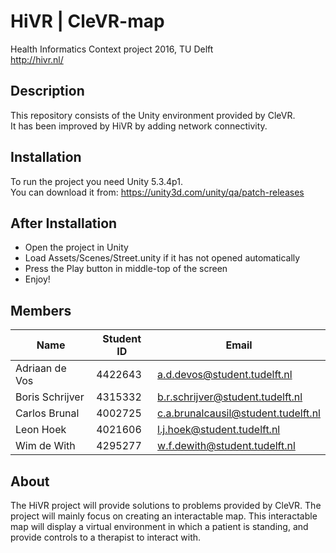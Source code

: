 # HiVR | CleVR-map
Health Informatics Context project 2016, TU Delft  
http://hivr.nl/

## Description
This repository consists of the Unity environment provided by CleVR.  
It has been improved by HiVR by adding network connectivity.

## Installation
To run the project you need Unity 5.3.4p1.  
You can download it from: https://unity3d.com/unity/qa/patch-releases

## After Installation
* Open the project in Unity
* Load Assets/Scenes/Street.unity if it has not opened automatically
* Press the Play button in middle-top of the screen
* Enjoy!

## Members
| Name | Student ID | Email |
| --- | --- | --- |
| Adriaan de Vos| 4422643 | a.d.devos@student.tudelft.nl |
| Boris Schrijver | 4315332 | b.r.schrijver@student.tudelft.nl |
| Carlos Brunal| 4002725 | c.a.brunalcausil@student.tudelft.nl |
| Leon Hoek| 4021606 | l.j.hoek@student.tudelft.nl |
| Wim de With| 4295277 | w.f.dewith@student.tudelft.nl |

## About
The HiVR project will provide solutions to problems provided by
CleVR. The project will mainly focus on creating an interactable map. This
interactable map will display a virtual environment in which a patient is
standing, and provide controls to a therapist to interact with.
